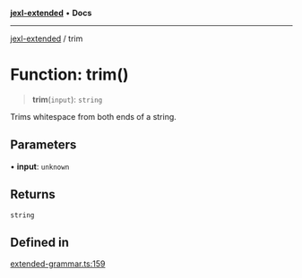 [**jexl-extended**](../README.md) • **Docs**

***

[jexl-extended](../globals.md) / trim

# Function: trim()

> **trim**(`input`): `string`

Trims whitespace from both ends of a string.

## Parameters

• **input**: `unknown`

## Returns

`string`

## Defined in

[extended-grammar.ts:159](https://github.com/nikoraes/jexl-extended/blob/0d088073b18839315bb7964d107cdd49b0d074cd/src/extended-grammar.ts#L159)
